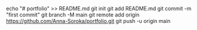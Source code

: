 echo "# portfolio" >> README.md
git init
git add README.md
git commit -m "first commit"
git branch -M main
git remote add origin https://github.com/Anna-Soroka/portfolio.git
git push -u origin main
